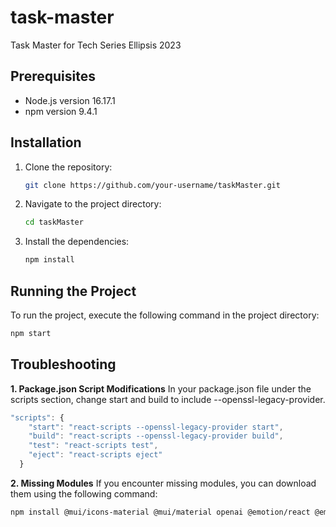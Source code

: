 # task-master
Task Master for Tech Series Ellipsis 2023

## Prerequisites

- Node.js version 16.17.1
- npm version 9.4.1

## Installation

1. Clone the repository:

    ```bash
    git clone https://github.com/your-username/taskMaster.git
    ```

2. Navigate to the project directory:

    ```bash
    cd taskMaster
    ```

3. Install the dependencies:

    ```bash
    npm install
    ```

## Running the Project

To run the project, execute the following command in the project directory:

```bash
npm start
```

## Troubleshooting

**1. Package.json Script Modifications**
In your package.json file under the scripts section, change start and build to include --openssl-legacy-provider.

```javascript
"scripts": {
    "start": "react-scripts --openssl-legacy-provider start",
    "build": "react-scripts --openssl-legacy-provider build",
    "test": "react-scripts test",
    "eject": "react-scripts eject"
  }
```

**2. Missing Modules**
If you encounter missing modules, you can download them using the following command:
```bash
npm install @mui/icons-material @mui/material openai @emotion/react @emotion/styled
```